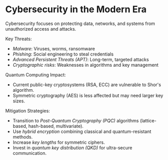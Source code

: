 # Cybersecurity in the Modern Era

Cybersecurity focuses on protecting data, networks, and systems from unauthorized access and attacks.

Key Threats:
- *Malware*: Viruses, worms, ransomware
- *Phishing*: Social engineering to steal credentials
- *Advanced Persistent Threats (APT)*: Long-term, targeted attacks
- *Cryptographic risks*: Weaknesses in algorithms and key management

Quantum Computing Impact:
- Current public-key cryptosystems (RSA, ECC) are vulnerable to Shor's algorithm.
- Symmetric cryptography (AES) is less affected but may need larger key sizes.

Mitigation Strategies:
- Transition to *Post-Quantum Cryptography (PQC)* algorithms (lattice-based, hash-based, multivariate).
- Use *hybrid encryption* combining classical and quantum-resistant methods.
- Increase *key lengths* for symmetric ciphers.
- Invest in *quantum key distribution (QKD)* for ultra-secure communication.